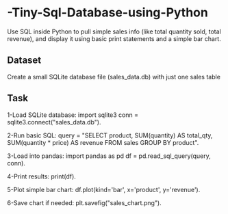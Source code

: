 # -Tiny-Sql-Database-using-Python
Use SQL inside Python to pull simple sales info (like total quantity sold, total revenue), and display it using basic print statements and a simple bar chart.
## Dataset
Create a small SQLite database file (sales_data.db) with just one sales table
## Task
1-Load SQLite database: import sqlite3 conn = sqlite3.connect("sales_data.db").

2-Run basic SQL: query = "SELECT product, SUM(quantity) AS total_qty, SUM(quantity * price) AS
revenue FROM sales GROUP BY product".

3-Load into pandas: import pandas as pd df = pd.read_sql_query(query, conn).

4-Print results: print(df).

5-Plot simple bar chart: df.plot(kind='bar', x='product', y='revenue').

6-Save chart if needed: plt.savefig("sales_chart.png").
